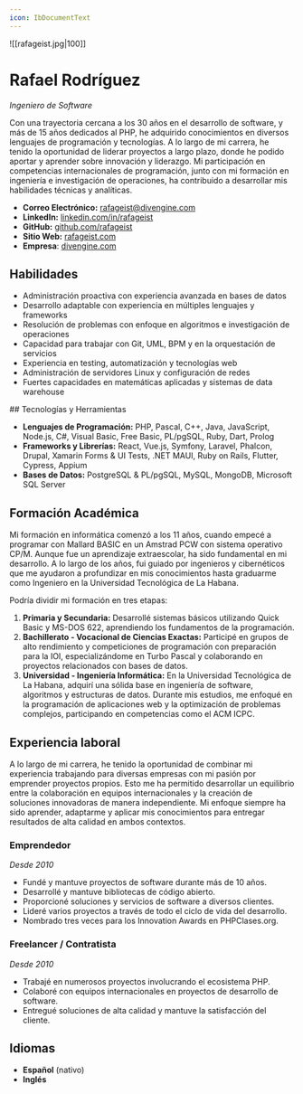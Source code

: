 ```yaml
---
icon: IbDocumentText
---
```

![[rafageist.jpg|100]]
# Rafael Rodríguez
_Ingeniero de Software_

Con una trayectoria cercana a los 30 años en el desarrollo de software, y más de 15 años dedicados al PHP, he adquirido conocimientos en diversos lenguajes de programación y tecnologías. A lo largo de mi carrera, he tenido la oportunidad de liderar proyectos a largo plazo, donde he podido aportar y aprender sobre innovación y liderazgo. Mi participación en competencias internacionales de programación, junto con mi formación en ingeniería e investigación de operaciones, ha contribuido a desarrollar mis habilidades técnicas y analíticas.

- **Correo Electrónico:** [rafageist@divengine.com](mailto:rafageist@divengine.com)
- **LinkedIn:** [linkedin.com/in/rafageist](https://www.linkedin.com/in/rafageist)
- **GitHub:** [github.com/rafageist](https://github.com/rafageist)
- **Sitio Web:** [rafageist.com](https://rafageist.com)
- **Empresa**: [divengine.com ](https://divengine.com)

## Habilidades

- Administración proactiva con experiencia avanzada en bases de datos
- Desarrollo adaptable con experiencia en múltiples lenguajes y frameworks
- Resolución de problemas con enfoque en algoritmos e investigación de operaciones
- Capacidad para trabajar con Git, UML, BPM y en la orquestación de servicios
- Experiencia en testing, automatización y tecnologías web
- Administración de servidores Linux y configuración de redes
- Fuertes capacidades en matemáticas aplicadas y sistemas de data warehouse
<div style="page-break-after: always;"></div>
## Tecnologías y Herramientas

- **Lenguajes de Programación:** PHP, Pascal, C++, Java, JavaScript, Node.js, C#, Visual Basic, Free Basic, PL/pgSQL, Ruby, Dart, Prolog
- **Frameworks y Librerías:** React, Vue.js, Symfony, Laravel, Phalcon, Drupal, Xamarin Forms & UI Tests, .NET MAUI, Ruby on Rails, Flutter, Cypress, Appium
- **Bases de Datos:** PostgreSQL & PL/pgSQL, MySQL, MongoDB, Microsoft SQL Server

## Formación Académica

Mi formación en informática comenzó a los 11 años, cuando empecé a programar con Mallard BASIC en un Amstrad PCW con sistema operativo CP/M. Aunque fue un aprendizaje extraescolar, ha sido fundamental en mi desarrollo. A lo largo de los años, fui guiado por ingenieros y cibernéticos que me ayudaron a profundizar en mis conocimientos hasta graduarme como Ingeniero en la Universidad Tecnológica de La Habana.

Podría dividir mi formación en tres etapas:

1. **Primaria y Secundaria:** Desarrollé sistemas básicos utilizando Quick Basic y MS-DOS 622, aprendiendo los fundamentos de la programación.
2. **Bachillerato - Vocacional de Ciencias Exactas:** Participé en grupos de alto rendimiento y competiciones de programación con preparación para la IOI, especializándome en Turbo Pascal y colaborando en proyectos relacionados con bases de datos.
3. **Universidad - Ingeniería Informática:** En la Universidad Tecnológica de La Habana, adquirí una sólida base en ingeniería de software, algoritmos y estructuras de datos. Durante mis estudios, me enfoqué en la programación de aplicaciones web y la optimización de problemas complejos, participando en competencias como el ACM ICPC.
<div style="page-break-after: always;"></div>


## Experiencia laboral

A lo largo de mi carrera, he tenido la oportunidad de combinar mi experiencia trabajando para diversas empresas con mi pasión por emprender proyectos propios. Esto me ha permitido desarrollar un equilibrio entre la colaboración en equipos internacionales y la creación de soluciones innovadoras de manera independiente. Mi enfoque siempre ha sido aprender, adaptarme y aplicar mis conocimientos para entregar resultados de alta calidad en ambos contextos.
### Emprendedor 
_Desde 2010_

- Fundé y mantuve proyectos de software durante más de 10 años.
- Desarrollé y mantuve bibliotecas de código abierto.
- Proporcioné soluciones y servicios de software a diversos clientes.
- Lideré varios proyectos a través de todo el ciclo de vida del desarrollo.
- Nombrado tres veces para los Innovation Awards en PHPClases.org.

### Freelancer / Contratista
_Desde 2010_

- Trabajé en numerosos proyectos involucrando el ecosistema PHP.
- Colaboré con equipos internacionales en proyectos de desarrollo de software.
- Entregué soluciones de alta calidad y mantuve la satisfacción del cliente.

## Idiomas
- **Español** (nativo)  
- **Inglés**
